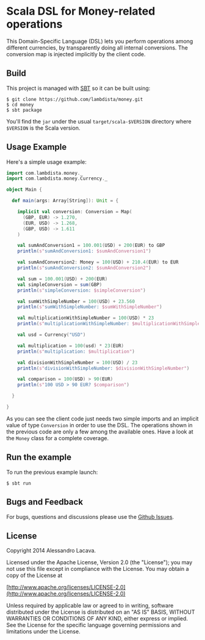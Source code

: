 # Scala DSL for Money-related operations #

This Domain-Specific Language (DSL) lets you perform operations among different currencies,
by transparently doing all internal conversions. The conversion map is injected implicitly by the client code.

## Build ##
This project is managed with [SBT](http://www.scala-sbt.org/) so it can be built using:

```
$ git clone https://github.com/lambdista/money.git
$ cd money
$ sbt package
```

You'll find the `jar` under the usual `target/scala-$VERSION` directory where `$VERSION` is the Scala version.

## Usage Example ##
Here's a simple usage example:

```scala
import com.lambdista.money._
import com.lambdista.money.Currency._

object Main {

  def main(args: Array[String]): Unit = {

    implicit val conversion: Conversion = Map(
      (GBP, EUR) -> 1.270,
      (EUR, USD) -> 1.268,
      (GBP, USD) -> 1.611
    )

    val sumAndConversion1 = 100.001(USD) + 200(EUR) to GBP
    println(s"sumAndConversion1: $sumAndConversion1")

    val sumAndConversion2: Money = 100(USD) + 210.4(EUR) to EUR
    println(s"sumAndConversion2: $sumAndConversion2")

    val sum = 100.001(USD) + 200(EUR)
    val simpleConversion = sum(GBP)
    println(s"simpleConversion: $simpleConversion")

    val sumWithSimpleNumber = 100(USD) + 23.560
    println(s"sumWithSimpleNumber: $sumWithSimpleNumber")

    val multiplicationWithSimpleNumber = 100(USD) * 23
    println(s"multiplicationWithSimpleNumber: $multiplicationWithSimpleNumber")

    val usd = Currency("USD")

    val multiplication = 100(usd) * 23(EUR)
    println(s"multiplication: $multiplication")

    val divisionWithSimpleNumber = 100(USD) / 23
    println(s"divisionWithSimpleNumber: $divisionWithSimpleNumber")

    val comparison = 100(USD) > 90(EUR)
    println(s"100 USD > 90 EUR? $comparison")

  }

}
```

As you can see the client code just needs two simple imports and an implicit value of type `Conversion`
in order to use the DSL. The operations shown in the previous code are only a few among the available ones.
Have a look at the `Money` class for a complete coverage.

## Run the example ##
To run the previous example launch:

```
$ sbt run
```

## Bugs and Feedback ##
For bugs, questions and discussions please use the [Github Issues](https://github.com/lambdista/money/issues).

## License ##
Copyright 2014 Alessandro Lacava.

Licensed under the Apache License, Version 2.0 (the "License"); you may not use this file except in compliance
with the License. You may obtain a copy of the License at

[http://www.apache.org/licenses/LICENSE-2.0](http://www.apache.org/licenses/LICENSE-2.0)

Unless required by applicable law or agreed to in writing, software distributed under the License is distributed on an
"AS IS" BASIS, WITHOUT WARRANTIES OR CONDITIONS OF ANY KIND, either express or implied.
See the License for the specific language governing permissions and limitations under the License.


